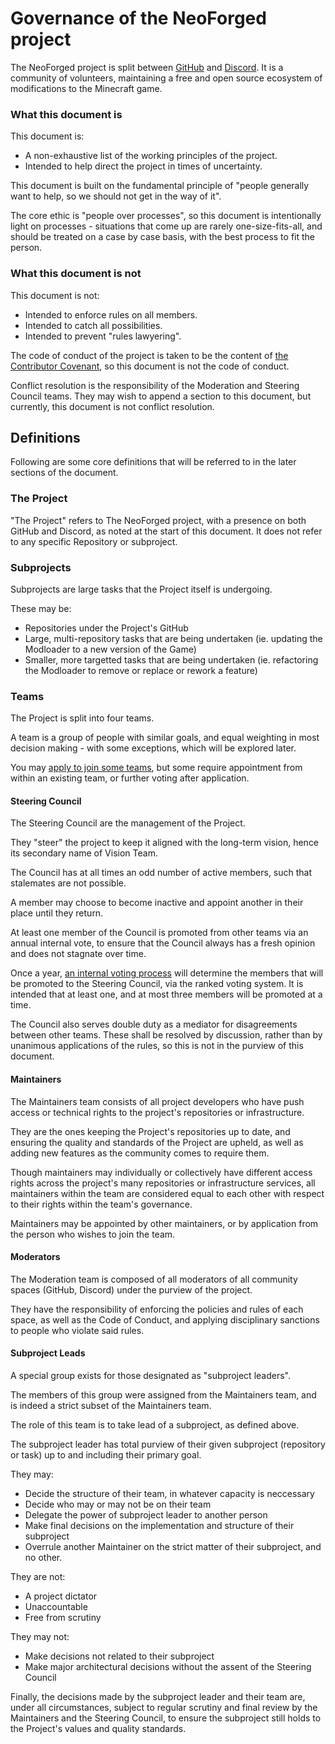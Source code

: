 # Governance of the NeoForged project

The NeoForged project is split between [GitHub](https://github.com/NeoForged) and [Discord](https://discord.neoforged.net). It is a community of volunteers, maintaining a free and open source ecosystem of modifications to the Minecraft game.

### What this document is

This document is:
 * A non-exhaustive list of the working principles of the project.
 * Intended to help direct the project in times of uncertainty.

This document is built on the fundamental principle of "people generally want to help, so we should not get in the way of it".

The core ethic is "people over processes", so this document is intentionally light on processes - situations that come up are rarely one-size-fits-all, and should be treated on a case by case basis, with the best process to fit the person.

### What this document is not

This document is not:
 * Intended to enforce rules on all members.
 * Intended to catch all possibilities.
 * Intended to prevent "rules lawyering".

The code of conduct of the project is taken to be the content of [the Contributor Covenant](https://www.contributor-covenant.org/version/2/1/code_of_conduct/), so this document is not the code of conduct.

Conflict resolution is the responsibility of the Moderation and Steering Council teams. They may wish to append a section to this document, but currently, this document is not conflict resolution.

## Definitions

Following are some core definitions that will be referred to in the later sections of the document.

### The Project

"The Project" refers to The NeoForged project, with a presence on both GitHub and Discord, as noted at the start of this document. It does not refer to any specific Repository or subproject.

### Subprojects

Subprojects are large tasks that the Project itself is undergoing.

These may be:

* Repositories under the Project's GitHub
* Large, multi-repository tasks that are being undertaken (ie. updating the Modloader to a new version of the Game)
* Smaller, more targetted tasks that are being undertaken (ie. refactoring the Modloader to remove or replace or rework a feature)

### Teams

The Project is split into four teams.

A team is a group of people with similar goals, and equal weighting in most decision making - with some exceptions, which will be explored later.

You may [apply to join some teams](https://tinyurl.com/ForgeApplications), but some require appointment from within an existing team, or further voting after application.

#### Steering Council

The Steering Council are the management of the Project. 

They "steer" the project to keep it aligned with the long-term vision, hence its secondary name of Vision Team.

The Council has at all times an odd number of active members, such that stalemates are not possible.

A member may choose to become inactive and appoint another in their place until they return.

At least one member of the Council is promoted from other teams via an annual internal vote, to ensure that the Council always has a fresh opinion and does not stagnate over time.

Once a year, [an internal voting process](https://peps.python.org/pep-8104/) will determine the members that will be promoted to the Steering Council, via the ranked voting system. It is intended that at least one, and at most three members will be promoted at a time.

The Council also serves double duty as a mediator for disagreements between other teams. These shall be resolved by discussion, rather than by unanimous applications of the rules, so this is not in the purview of this document.

#### Maintainers

The Maintainers team consists of all project developers who have push access or technical rights to the project's repositories or infrastructure.

They are the ones keeping the Project's repositories up to date, and ensuring the quality and standards of the Project are upheld, as well as adding new features as the community comes to require them.

Though maintainers may individually or collectively have different access rights across the project's many repositories or infrastructure services, all maintainers within the team are considered equal to each other with respect to their rights within the team's governance.

Maintainers may be appointed by other maintainers, or by application from the person who wishes to join the team.


#### Moderators

The Moderation team is composed of all moderators of all community spaces (GitHub, Discord) under the purview of the project.

They have the responsibility of enforcing the policies and rules of each space, as well as the Code of Conduct, and applying disciplinary sanctions to people who violate said rules.

#### Subproject Leads

A special group exists for those designated as "subproject leaders".

The members of this group were assigned from the Maintainers team, and is indeed a strict subset of the Maintainers team.

The role of this team is to take lead of a subproject, as defined above.

The subproject leader has total purview of their given subproject (repository or task) up to and including their primary goal.

They may:
* Decide the structure of their team, in whatever capacity is neccessary
* Decide who may or may not be on their team
* Delegate the power of subproject leader to another person
* Make final decisions on the implementation and structure of their subproject
* Overrule another Maintainer on the strict matter of their subproject, and no other.

They are not:
* A project dictator
* Unaccountable
* Free from scrutiny

They may not:
* Make decisions not related to their subproject
* Make major architectural decisions without the assent of the Steering Council

Finally, the decisions made by the subproject leader and their team are, under all circumstances, subject to regular scrutiny and final review by the Maintainers and the Steering Council, to ensure the subproject still holds to the Project's values and quality standards.
